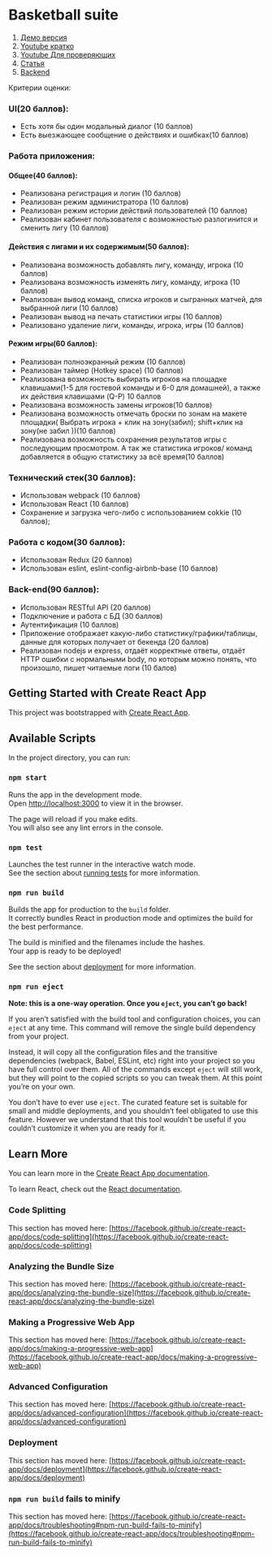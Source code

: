 # Basketball suite
1. [Демо версия](https://zoobbi.devbook.best/)
2. [Youtube кратко](https://www.youtube.com/watch?v=00FLnltiJyE)
3. [Youtube Для проверяющих](https://www.youtube.com/watch?v=00FLnltiJyE)
4. [Статья](https://zoobbi.medium.com/zoobbi-rsclone-c79832dc9821)
5. [Backend](https://github.com/Zoobbi/basket-suite-back)

Критерии оценки:
### UI(20 баллов):
-	Есть хотя бы один модальный диалог (10 баллов)
-	Есть выезжающее сообщение о действиях и ошибках(10 баллов)
### Работа приложения:
####	Общее(40 баллов):
-	Реализована регистрация и логин (10 баллов)
-	Реализован режим администратора (10 баллов)
-	Реализован режим истории действий пользователей (10 баллов)
-	Реализован кабинет пользователя с возможностью разлогинится и сменить лигу (10 баллов)
#### Действия c лигами и их содержимым(50 баллов):
-	Реализована возможность добавлять лигу, команду, игрока (10 баллов)
-	Реализована возможность изменять лигу, команду, игрока (10 баллов)
-	Реализован вывод команд, списка игроков и сыгранных матчей, для выбранной лиги (10 баллов)
-	Реализован вывод на печать статистики игры (10 баллов)
-	Реализовано удаление лиги, команды, игрока, игры (10 баллов)
#### Режим игры(60 баллов):
-	Реализован полноэкранный режим (10 баллов)
-	Реализован таймер (Hotkey space) (10 баллов)
-	Реализована возможность выбирать игроков на площадке клавишами(1-5 для гостевой команды и 6-0 для домашней), а также их действия клавишами (Q-P) 10 баллов
-	Реализована возможность замены игроков(10 баллов)
-	Реализована возможность отмечать броски по зонам на макете площадки( Выбрать игрока + клик на зону(забил); shift+клик на зону(не забил ))(10 баллов)
-	Реализована возможность сохранения результатов игры с последующим просмотром. А так же статистика игроков/ команд добавляется в общую статистику за всё время(10 баллов)
### Технический стек(30 баллов):
-	Использован webpack (10 баллов)
-	Использован React (10 баллов)
-	Сохранение и загрузка чего-либо с использованием cokkie (10 баллов);
### Работа с кодом(30 баллов):
-	Использован Redux (20 баллов)
-	Использован eslint, eslint-config-airbnb-base (10 баллов)
### Back-end(90 баллов):
-	Использован RESTful API (20 баллов)
-	Подключение и работа с БД (30 баллов)
-	Аутентификация (10 баллов)
-	Приложение отображает какую-либо статистику/графики/таблицы, данные для которых получает от бекенда (20 баллов)
-	Реализован nodejs и express, отдаёт корректные ответы, отдаёт HTTP ошибки с нормальными body, по которым можно понять, что произошло, пишет читаемые логи (10 балов)


## Getting Started with Create React App

This project was bootstrapped with [Create React App](https://github.com/facebook/create-react-app).

## Available Scripts

In the project directory, you can run:

### `npm start`

Runs the app in the development mode.\
Open [http://localhost:3000](http://localhost:3000) to view it in the browser.

The page will reload if you make edits.\
You will also see any lint errors in the console.

### `npm test`

Launches the test runner in the interactive watch mode.\
See the section about [running tests](https://facebook.github.io/create-react-app/docs/running-tests) for more information.

### `npm run build`

Builds the app for production to the `build` folder.\
It correctly bundles React in production mode and optimizes the build for the best performance.

The build is minified and the filenames include the hashes.\
Your app is ready to be deployed!

See the section about [deployment](https://facebook.github.io/create-react-app/docs/deployment) for more information.

### `npm run eject`

**Note: this is a one-way operation. Once you `eject`, you can’t go back!**

If you aren’t satisfied with the build tool and configuration choices, you can `eject` at any time. This command will remove the single build dependency from your project.

Instead, it will copy all the configuration files and the transitive dependencies (webpack, Babel, ESLint, etc) right into your project so you have full control over them. All of the commands except `eject` will still work, but they will point to the copied scripts so you can tweak them. At this point you’re on your own.

You don’t have to ever use `eject`. The curated feature set is suitable for small and middle deployments, and you shouldn’t feel obligated to use this feature. However we understand that this tool wouldn’t be useful if you couldn’t customize it when you are ready for it.

## Learn More

You can learn more in the [Create React App documentation](https://facebook.github.io/create-react-app/docs/getting-started).

To learn React, check out the [React documentation](https://reactjs.org/).

### Code Splitting

This section has moved here: [https://facebook.github.io/create-react-app/docs/code-splitting](https://facebook.github.io/create-react-app/docs/code-splitting)

### Analyzing the Bundle Size

This section has moved here: [https://facebook.github.io/create-react-app/docs/analyzing-the-bundle-size](https://facebook.github.io/create-react-app/docs/analyzing-the-bundle-size)

### Making a Progressive Web App

This section has moved here: [https://facebook.github.io/create-react-app/docs/making-a-progressive-web-app](https://facebook.github.io/create-react-app/docs/making-a-progressive-web-app)

### Advanced Configuration

This section has moved here: [https://facebook.github.io/create-react-app/docs/advanced-configuration](https://facebook.github.io/create-react-app/docs/advanced-configuration)

### Deployment

This section has moved here: [https://facebook.github.io/create-react-app/docs/deployment](https://facebook.github.io/create-react-app/docs/deployment)

### `npm run build` fails to minify

This section has moved here: [https://facebook.github.io/create-react-app/docs/troubleshooting#npm-run-build-fails-to-minify](https://facebook.github.io/create-react-app/docs/troubleshooting#npm-run-build-fails-to-minify)
